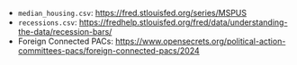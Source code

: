 - `median_housing.csv`: https://fred.stlouisfed.org/series/MSPUS
- `recessions.csv`: https://fredhelp.stlouisfed.org/fred/data/understanding-the-data/recession-bars/
- Foreign Connected PACs: https://www.opensecrets.org/political-action-committees-pacs/foreign-connected-pacs/2024